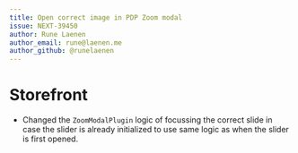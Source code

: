 ```yaml
---
title: Open correct image in PDP Zoom modal
issue: NEXT-39450
author: Rune Laenen
author_email: rune@laenen.me
author_github: @runelaenen
---
```

# Storefront
* Changed the `ZoomModalPlugin` logic of focussing the correct slide in case the slider is already initialized to use same logic as when the slider is first opened.
